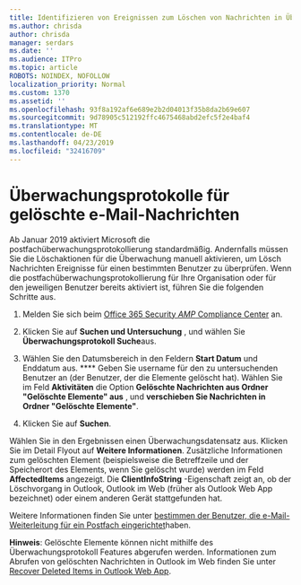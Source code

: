 ```yaml
---
title: Identifizieren von Ereignissen zum Löschen von Nachrichten in Überwachungsprotokollen
ms.author: chrisda
author: chrisda
manager: serdars
ms.date: ''
ms.audience: ITPro
ms.topic: article
ROBOTS: NOINDEX, NOFOLLOW
localization_priority: Normal
ms.custom: 1370
ms.assetid: ''
ms.openlocfilehash: 93f8a192af6e689e2b2d04013f35b8da2b69e607
ms.sourcegitcommit: 9d78905c512192ffc4675468abd2efc5f2e4baf4
ms.translationtype: MT
ms.contentlocale: de-DE
ms.lasthandoff: 04/23/2019
ms.locfileid: "32416709"
---
```

# <a name="audit-logs-for-deleted-email-messages"></a>Überwachungsprotokolle für gelöschte e-Mail-Nachrichten

Ab Januar 2019 aktiviert Microsoft die postfachüberwachungsprotokollierung standardmäßig. Andernfalls müssen Sie die Löschaktionen für die Überwachung manuell aktivieren, um Lösch Nachrichten Ereignisse für einen bestimmten Benutzer zu überprüfen. Wenn die postfachüberwachungsprotokollierung für Ihre Organisation oder für den jeweiligen Benutzer bereits aktiviert ist, führen Sie die folgenden Schritte aus.

1. Melden Sie sich beim [Office 365 Security _AMP_ Compliance Center](https://protection.office.com/) an.

2. Klicken Sie auf **Suchen und Untersuchung** , und wählen Sie **Überwachungsprotokoll Suche**aus.

3. Wählen Sie den Datumsbereich in den Feldern **Start Datum** und Enddatum aus. **** Geben Sie username für den zu untersuchenden Benutzer an (der Benutzer, der die Elemente gelöscht hat). Wählen Sie im Feld **Aktivitäten** die Option **Gelöschte Nachrichten aus Ordner "Gelöschte Elemente" aus** , und **verschieben Sie Nachrichten in Ordner "Gelöschte Elemente"**.

4. Klicken Sie auf **Suchen**.

Wählen Sie in den Ergebnissen einen Überwachungsdatensatz aus. Klicken Sie im Detail Flyout auf **Weitere Informationen**. Zusätzliche Informationen zum gelöschten Element (beispielsweise die Betreffzeile und der Speicherort des Elements, wenn Sie gelöscht wurde) werden im Feld **AffectedItems** angezeigt. Die **ClientInfoString** -Eigenschaft zeigt an, ob der Löschvorgang in Outlook, Outlook im Web (früher als Outlook Web App bezeichnet) oder einem anderen Gerät stattgefunden hat.

Weitere Informationen finden Sie unter [bestimmen der Benutzer, die e-Mail-Weiterleitung für ein Postfach eingerichtet](https://docs.microsoft.com/office365/securitycompliance/auditing-troubleshooting-scenarios#determining-if-a-user-deleted-email-items)haben.

**Hinweis**: Gelöschte Elemente können nicht mithilfe des Überwachungsprotokoll Features abgerufen werden. Informationen zum Abrufen von gelöschten Nachrichten in Outlook im Web finden Sie unter [Recover Deleted Items in Outlook Web App](https://support.office.com/article/C3D8FC15-EEEF-4F1C-81DF-E27964B7EDD4).
